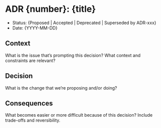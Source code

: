 # ADR {number}: {title}

- Status: {Proposed | Accepted | Deprecated | Superseded by ADR-xxx}
- Date: {YYYY-MM-DD}

## Context
What is the issue that’s prompting this decision? What context and constraints are relevant?

## Decision
What is the change that we’re proposing and/or doing?

## Consequences
What becomes easier or more difficult because of this decision? Include trade-offs and reversibility.

